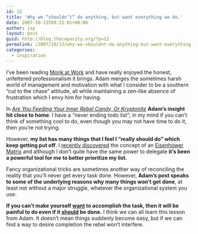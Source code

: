 ```yaml
---
id: 12
title: 'Why we “shouldn’t” do anything, but want everything we do.'
date: 2007-10-13T09:22:01+00:00
author: jay
layout: post
guid: http://blog.thecapacity.org/?p=12
permalink: /2007/10/13/why-we-shouldnt-do-anything-but-want-everything-we-do/
categories:
  - inspiration
---
```

I’ve been reading [Monk at Work](http://monkatwork.com/ "Monk at Work") and have really enjoyed the honest, unfettered professionalism it brings. Adam merges the sometimes harsh world of management and motivation with what I consider to be a southern “cut to the chase” attitude, all while maintaining a zen-like absence of frustration which I envy him for having.

In _[Are You Feeding Your Inner Rebel Candy, Or Kryptonite](http://monkatwork.com/2007/10/08/rebel/ "Want what's right")_ **Adam’s insight hit close to home**. I have a “never ending todo list”; in my mind if you can’t think of something cool to do, even though you may not have time to do it, then you’re not trying.

However, **my list has many things that I feel I “really should do” which keep getting put off**. I [recently discovered](http://www.kdedevelopers.org/node/2987 "Surprise Features") the concept of an [Eisenhower Matrix](http://ezinearticles.com/?Time-Management---Some-Philosophical-and-Practical-Considerations&id=102414 "Eisenhower Matrix") and although I don’t quite have the same power to delegate **it’s been a powerful tool for me to better prioritize my list.**

Fancy organizational tricks are sometimes another way of reconciling the reality that you’ll never get every task done. However, **Adam’s post speaks to some of the underlying reasons why many things won’t get done**, at least not without a major struggle, whatever the organizational system you use.

**If you can’t make yourself <u>want</u> to accomplish the task, then it will be painful to do even if it <u>should</u> be done.** I think we can all learn this lesson from Adam. It doesn’t mean things suddenly become easy, but if we can find a way to desire completion the rebel won’t interfere.

